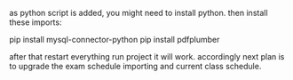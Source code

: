 as python script is added, you might need to install python. then install these imports:

pip install mysql-connector-python
pip install pdfplumber

after that restart everything run project it will work.
accordingly next plan is to upgrade the exam schedule importing and current class schedule.
